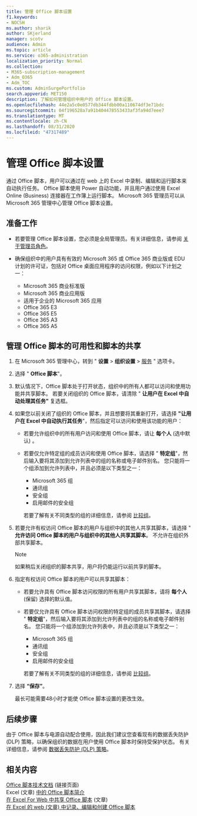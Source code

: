 ```yaml
---
title: 管理 Office 脚本设置
f1.keywords:
- NOCSH
ms.author: sharik
author: SKjerland
manager: scotv
audience: Admin
ms.topic: article
ms.service: o365-administration
localization_priority: Normal
ms.collection:
- M365-subscription-management
- Adm_O365
- Adm_TOC
ms.custom: AdminSurgePortfolio
search.appverid: MET150
description: 了解如何管理组织中用户的 Office 脚本设置。
ms.openlocfilehash: 44e2a5c0e0577db344fdbb00a110674df3e71bdc
ms.sourcegitcommit: 04f196528a7a91b404478553433af3fa94d7eee7
ms.translationtype: MT
ms.contentlocale: zh-CN
ms.lasthandoff: 08/31/2020
ms.locfileid: "47317489"
---
```

# <a name="manage-office-scripts-settings"></a>管理 Office 脚本设置

通过 Office 脚本，用户可以通过在 web 上的 Excel 中录制、编辑和运行脚本来自动执行任务。 Office 脚本使用 Power 自动功能，并且用户通过使用 Excel Online (Business) 连接器在工作簿上运行脚本。 Microsoft 365 管理员可以从 Microsoft 365 管理中心管理 Office 脚本设置。

## <a name="before-you-begin"></a>准备工作

- 若要管理 Office 脚本设置，您必须是全局管理员。有关详细信息，请参阅 [关于管理员角色](../add-users/about-admin-roles.md)。

- 确保组织中的用户具有有效的 Microsoft 365 或 Office 365 商业版或 EDU 计划的许可证，包括对 Office 桌面应用程序的访问权限，例如以下计划之一：

    - Microsoft 365 商业标准版
    - Microsoft 365 商业应用版
    - 适用于企业的 Microsoft 365 应用
    - Office 365 E3
    - Office 365 E5
    - Office 365 A3
    - Office 365 A5

## <a name="manage-availability-of-office-scripts-and-sharing-of-scripts"></a>管理 Office 脚本的可用性和脚本的共享

1. 在 Microsoft 365 管理中心，转到 " **设置** \> **组织设置** \> <a href="https://go.microsoft.com/fwlink/p/?linkid=2053743" target="_blank">服务</a> " 选项卡。

2. 选择 " **Office 脚本**"。

3. 默认情况下，Office 脚本处于打开状态，组织中的所有人都可以访问和使用功能并共享脚本。 若要关闭组织的 Office 脚本，请清除 " **让用户在 Excel 中自动处理其任务"** 复选框。

4. 如果您以前关闭了组织的 Office 脚本，并且想要将其重新打开，请选择 **"让用户在 Excel 中自动执行其任务**"，然后指定可以访问和使用该功能的用户：

    - 若要允许组织中的所有用户访问和使用 Office 脚本，请让 **每个人** (选中默认) 。 

    - 若要仅允许特定组的成员访问和使用 Office 脚本，请选择 " **特定组**"，然后输入要将其添加到允许列表中的组的名称或电子邮件别名。 您只能将一个组添加到允许列表中，并且必须是以下类型之一：
        - Microsoft 365 组
        - 通讯组
        - 安全组
        - 启用邮件的安全组
    
        若要了解有关不同类型的组的详细信息，请参阅 [比较组](../create-groups/compare-groups.md)。

5. 若要允许有权访问 Office 脚本的用户与组织中的其他人共享其脚本，请选择 " **允许访问 Office 脚本的用户与组织中的其他人共享其脚本**。 不允许在组织外部共享脚本。
 
    > [!NOTE]
    > 如果稍后关闭组织的脚本共享，用户将仍能运行以前共享的脚本。
 
6. 指定有权访问 Office 脚本的用户可以共享其脚本：
    
    - 若要允许具有 Office 脚本访问权限的所有用户共享其脚本，请将 **每个人** (保留) 选择的默认值。

    - 若要仅允许具有 Office 脚本访问权限的特定组的成员共享其脚本，请选择 " **特定组**"，然后输入要将其添加到允许列表中的组的名称或电子邮件别名。 您只能将一个组添加到允许列表中，并且必须是以下类型之一：
        - Microsoft 365 组
        - 通讯组
        - 安全组
        - 启用邮件的安全组
    
        若要了解有关不同类型的组的详细信息，请参阅 [比较组](../create-groups/compare-groups.md)。

7. 选择 **“保存”**。

    最长可能需要48小时才能使 Office 脚本设置的更改生效。

## <a name="next-steps"></a>后续步骤

由于 Office 脚本与电源自动配合使用，因此我们建议您查看现有的数据丢失防护 (DLP) 策略，以确保组织的数据在用户使用 Office 脚本时保持受保护状态。 有关详细信息，请参阅 [数据丢失防护 (DLP) 策略](/power-automate/prevent-data-loss)。

## <a name="related-content"></a>相关内容

[Office 脚本技术文档](/office/dev/scripts/) (链接页面) \
Excel (文章) [中的 Office 脚本简介](https://support.microsoft.com/office/9fbe283d-adb8-4f13-a75b-a81c6baf163a)\
[在 Excel For Web 中共享 Office 脚本](https://support.microsoft.com/office/226eddbc-3a44-4540-acfe-fccda3d1122b) (文章) \
[在 Excel 的 web (文章) 中记录、编辑和创建 Office 脚本](/office/dev/scripts/tutorials/excel-tutorial)